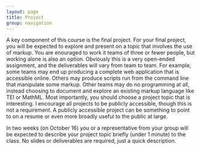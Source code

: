 ```yaml
---
layout: page
title: Project
group: navigation
---
```


A key component of this course is the final project. For your final
project, you will be expected to explore and present on a topic that
involves the use of markup. You are enouraged to work it teams of
three or fewer people, but working alone is also an option. Obviously
this is a very open-ended assignment, and the deliverables will vary
from team to team. For example, some teams may end up producing a
complete web application that is accessible online. Others may produce
scripts run from the command line that manipulate some markup. Other
teams may do no programming at all, instead choosing to document and
explore an existing markup language like TEI or MathML. Most
importantly, you should choose a project topic that is interesting. I
encourage all projects to be publicly accessible, though this is not a
requirement. A publicly accessible project can be something to point
to on a resume or even more broadly useful to the public at large.

In two weeks (on October 16) you or a representative from your group
will be expected to describe your project topic briefly (under 1
minute) to the class. No slides or deliverables are required, just a
quick description.

